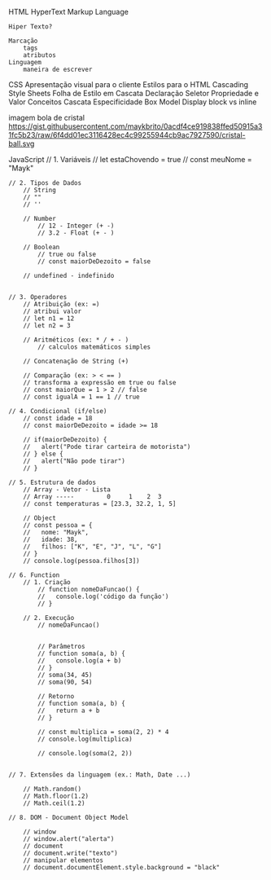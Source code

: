 HTML
    HyperText Markup Language

    Hiper Texto?

    Marcação
        tags
        atributos
    Linguagem
        maneira de escrever


CSS
    Apresentação visual para o cliente
    Estilos para o HTML
    Cascading Style Sheets
        Folha de Estilo em Cascata
Declaração
    Seletor
    Propriedade e Valor
Conceitos
    Cascata
    Especificidade
    Box Model
    Display block vs inline

imagem bola de cristal
https://gist.githubusercontent.com/maykbrito/0acdf4ce919838ffed50915a31fc5b23/raw/6f4dd01ec3116428ec4c99255944cb9ac7927590/cristal-ball.svg

JavaScript
    // 1. Variáveis
        // let estaChovendo = true
        // const meuNome = "Mayk"


    // 2. Tipos de Dados 
        // String
        // ""
        // ''
    
        // Number
            // 12 - Integer (+ -)
            // 3.2 - Float (+ - )

        // Boolean
            // true ou false
            // const maiorDeDezoito = false

        // undefined - indefinido


    // 3. Operadores
        // Atribuição (ex: =)
        // atribui valor
        // let n1 = 12
        // let n2 = 3 

        // Aritméticos (ex: * / + - )
            // calculos matemáticos simples

        // Concatenação de String (+)

        // Comparação (ex: > < == )
        // transforma a expressão em true ou false
        // const maiorQue = 1 > 2 // false
        // const igualA = 1 == 1 // true

    // 4. Condicional (if/else)
        // const idade = 18
        // const maiorDeDezoito = idade >= 18 

        // if(maiorDeDezoito) {
        //   alert("Pode tirar carteira de motorista")
        // } else {
        //   alert("Não pode tirar")
        // }

    // 5. Estrutura de dados
        // Array - Vetor - Lista
        // Array -----         0     1    2  3
        // const temperaturas = [23.3, 32.2, 1, 5]

        // Object
        // const pessoa = {
        //   nome: "Mayk",
        //   idade: 38,
        //   filhos: ["K", "E", "J", "L", "G"]
        // }
        // console.log(pessoa.filhos[3])

    // 6. Function
        // 1. Criação 
            // function nomeDaFuncao() {
            //   console.log('código da função')
            // }

        // 2. Execução
            // nomeDaFuncao()


            // Parâmetros
            // function soma(a, b) {
            //   console.log(a + b)
            // }
            // soma(34, 45)
            // soma(90, 54)

            // Retorno
            // function soma(a, b) {
            //   return a + b
            // }

            // const multiplica = soma(2, 2) * 4
            // console.log(multiplica)

            // console.log(soma(2, 2))


    // 7. Extensões da linguagem (ex.: Math, Date ...)

        // Math.random()
        // Math.floor(1.2)
        // Math.ceil(1.2)

    // 8. DOM - Document Object Model 
    
        // window
        // window.alert("alerta")
        // document
        // document.write("texto")
        // manipular elementos
        // document.documentElement.style.background = "black"